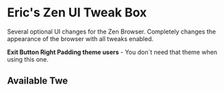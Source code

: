 # Eric's Zen UI Tweak Box

Several optional UI changes for the Zen Browser. Completely changes the appearance of the browser with all tweaks enabled.

**Exit Button Right Padding theme users** - You don´t need that theme when using this one.

## Available Twe

